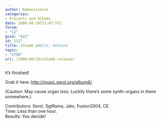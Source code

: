 ```yaml
---
author: Ramaniscence
categories:
- Projects and Albums
date: 2006-08-20T21:07:57Z
forum:
- "12"
guid: "422"
id: 1327
title: album6 &#8211; Release
topic:
- "2750"
url: /2006/08/20/album6-release/
---
```


It&#8217;s finished!

Grab it here: <http://music.xerol.org/album6/>

(Caution: May cause organ loss. Luckily there&#8217;s some synth-organs in there somewhere.)
  
Contributors: Xerol, SgtRama, Jato, Fusion2004, CE.  
Time: Less than one hour.  
Results: You decide!